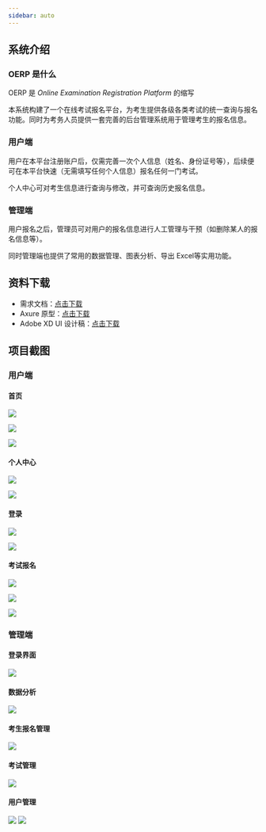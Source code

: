 ```yaml
---
sidebar: auto
---
```


## 系统介绍

### OERP 是什么

OERP 是 *Online Examination Registration Platform* 的缩写

本系统构建了一个在线考试报名平台，为考生提供各级各类考试的统一查询与报名功能。同时为考务人员提供一套完善的后台管理系统用于管理考生的报名信息。

### 用户端

用户在本平台注册账户后，仅需完善一次个人信息（姓名、身份证号等），后续便可在本平台快速（无需填写任何个人信息）报名任何一门考试。

个人中心可对考生信息进行查询与修改，并可查询历史报名信息。

### 管理端

用户报名之后，管理员可对用户的报名信息进行人工管理与干预（如删除某人的报名信息等）。

同时管理端也提供了常用的数据管理、图表分析、导出 Excel等实用功能。

## 资料下载

- 需求文档：[点击下载](http://juzi214032.github.com/OERP-docs/assets/OERP%E9%9C%80%E6%B1%82%E6%96%87%E6%A1%A3V1.0.docx)
- Axure 原型：[点击下载](http://juzi214032.github.com/OERP-docs/assets/OERP%E5%8E%9F%E5%9E%8B%E8%AE%BE%E8%AE%A1.rp)
- Adobe XD UI 设计稿：[点击下载](http%3A%2F%2Fjuzi214032.github.com%2FOERP-docs%2Fassets%2FOERP-UI%20%E8%AE%BE%E8%AE%A1%E7%A8%BF.xd)

## 项目截图
### 用户端

#### 首页

![](https://img.juzibiji.top/20200729112009.png)

![](https://img.juzibiji.top/20200729112454.png)

![](https://img.juzibiji.top/20200729113944.png)

#### 个人中心

![](https://img.juzibiji.top/20200729113345.png)

![](https://img.juzibiji.top/20200729113412.png) 

#### 登录

![](https://img.juzibiji.top/20200729113558.png)

![](https://img.juzibiji.top/20200729113559.png)

#### 考试报名

![](https://img.juzibiji.top/20200729114009.png)

![](https://img.juzibiji.top/20200729114030.png)

![](https://img.juzibiji.top/20200729114041.png)

### 管理端
#### 登录界面
![](https://img.juzibiji.top/20200731201708.png)

#### 数据分析
![](https://img.juzibiji.top/20200731201707.png)

#### 考生报名管理
![](https://img.juzibiji.top/20200731201706.png)

#### 考试管理
![](https://img.juzibiji.top/20200731201705.png)

#### 用户管理
![](https://img.juzibiji.top/20200731201704.png)
![](https://img.juzibiji.top/20200731201709.png)